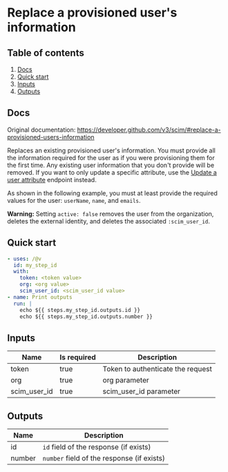 # Replace a provisioned user's information

## Table of contents

1. [Docs](#docs)
1. [Quick start](#quick-start)
1. [Inputs](#inputs)
1. [Outputs](#outputs)

<a name="quick-start" ></a>
## Docs

Original documentation: https://developer.github.com/v3/scim/#replace-a-provisioned-users-information

Replaces an existing provisioned user's information. You must provide all the information required for the user as if you were provisioning them for the first time. Any existing user information that you don't provide will be removed. If you want to only update a specific attribute, use the [Update a user attribute](https://developer.github.com/v3/scim/#update-a-user-attribute) endpoint instead.

As shown in the following example, you must at least provide the required values for the user: `userName`, `name`, and `emails`.

**Warning:** Setting `active: false` removes the user from the organization, deletes the external identity, and deletes the associated `:scim_user_id`.


<a name="quick start" ></a>
## Quick start

```yaml
- uses: /@v
  id: my_step_id
  with:
    token: <token value>
    org: <org value>
    scim_user_id: <scim_user_id value>
- name: Print outputs
  run: |
    echo ${{ steps.my_step_id.outputs.id }}
    echo ${{ steps.my_step_id.outputs.number }}
```


<a name="inputs" ></a>
## Inputs

| Name | Is required | Description |
|---|---|---|
|token|true|Token to authenticate the request
|org|true|org parameter
|scim_user_id|true|scim_user_id parameter

<a name="outputs" ></a>
## Outputs

| Name | Description |
|---|---|
|id|`id` field of the response (if exists)|
|number|`number` field of the response (if exists)|

